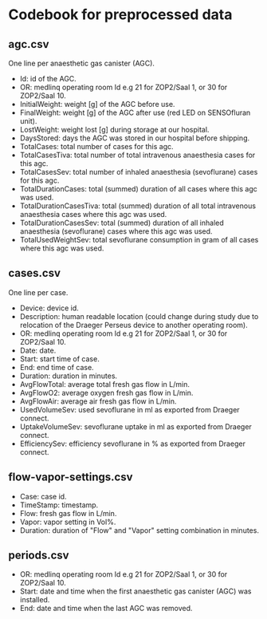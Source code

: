 # Codebook for preprocessed data

## agc.csv

One line per anaesthetic gas canister (AGC).

- Id: id of the AGC.
- OR: medlinq operating room Id e.g 21 for ZOP2/Saal 1, or 30 for ZOP2/Saal 10.
- InitialWeight: weight [g] of the AGC before use.
- FinalWeight: weight [g] of the AGC after use (red LED on SENSOfluran unit).
- LostWeight: weight lost [g] during storage at our hospital.
- DaysStored: days the AGC was stored in our hospital before shipping.
- TotalCases: total number of cases for this agc.
- TotalCasesTiva: total number of total intravenous anaesthesia cases for this agc.
- TotalCasesSev: total number of inhaled anaesthesia (sevoflurane) cases for this agc.
- TotalDurationCases: total (summed) duration of all cases where this agc was used.
- TotalDurationCasesTiva: total (summed) duration of all total intravenous anaesthesia cases where this agc was used.
- TotalDurationCasesSev: total (summed) duration of all inhaled anaesthesia (sevoflurane) cases where this agc was used.
- TotalUsedWeightSev: total sevoflurane consumption in gram of all cases where this agc was used.

## cases.csv

One line per case.

- Device: device id.
- Description: human readable location (could change during study due to relocation of the Draeger Perseus device to another operating room).
- OR: medlinq operating room Id e.g 21 for ZOP2/Saal 1, or 30 for ZOP2/Saal 10.
- Date: date.
- Start: start time of case.
- End: end time of case.
- Duration: duration in minutes.
- AvgFlowTotal: average total fresh gas flow in L/min.
- AvgFlowO2: average oxygen fresh gas flow in L/min.
- AvgFlowAir: average air fresh gas flow in L/min.
- UsedVolumeSev: used sevoflurane in ml as exported from Draeger connect.
- UptakeVolumeSev: sevoflurane uptake in ml as exported from Draeger connect.
- EfficiencySev: efficiency sevoflurane in % as exported from Draeger connect.

## flow-vapor-settings.csv

- Case: case id.
- TimeStamp: timestamp.
- Flow: fresh gas flow in L/min.
- Vapor: vapor setting in Vol%.
- Duration: duration of "Flow" and "Vapor" setting combination in minutes.

## periods.csv

- OR: medlinq operating room Id e.g 21 for ZOP2/Saal 1, or 30 for ZOP2/Saal 10.
- Start: date and time when the first anaesthetic gas canister (AGC) was installed.
- End: date and time when the last AGC was removed.
